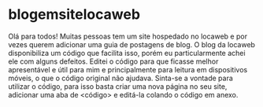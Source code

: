 # blogemsitelocaweb
Olá para todos!
Muitas pessoas tem um site  hospedado no locaweb e por vezes querem adicionar uma guia de postagens de blog. O blog da locaweb disponibiliza um código que facilita isso, porém eu particularmente achei ele com alguns defeitos. Editei o código para que ficasse melhor apresentável e útil para mim e principalmente para leitura em dispositivos móveis, o que o código original não ajudava. Sinta-se a vontade para utilizar o código, para isso basta criar uma nova página no seu site,  adicionar uma aba de <código> e editá-la colando o código em anexo.
